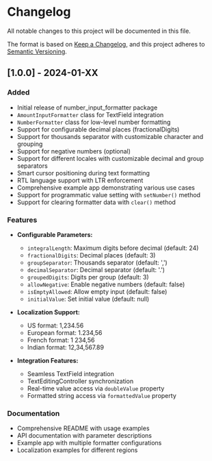 # Changelog

All notable changes to this project will be documented in this file.

The format is based on [Keep a Changelog](https://keepachangelog.com/en/1.0.0/),
and this project adheres to [Semantic Versioning](https://semver.org/spec/v2.0.0.html).

## [1.0.0] - 2024-01-XX

### Added
- Initial release of number_input_formatter package
- `AmountInputFormatter` class for TextField integration
- `NumberFormatter` class for low-level number formatting
- Support for configurable decimal places (fractionalDigits)
- Support for thousands separator with customizable character and grouping
- Support for negative numbers (optional)
- Support for different locales with customizable decimal and group separators
- Smart cursor positioning during text formatting
- RTL language support with LTR enforcement
- Comprehensive example app demonstrating various use cases
- Support for programmatic value setting with `setNumber()` method
- Support for clearing formatter data with `clear()` method

### Features
- **Configurable Parameters:**
  - `integralLength`: Maximum digits before decimal (default: 24)
  - `fractionalDigits`: Decimal places (default: 3)
  - `groupSeparator`: Thousands separator (default: ',')
  - `decimalSeparator`: Decimal separator (default: '.')
  - `groupedDigits`: Digits per group (default: 3)
  - `allowNegative`: Enable negative numbers (default: false)
  - `isEmptyAllowed`: Allow empty input (default: false)
  - `initialValue`: Set initial value (default: null)

- **Localization Support:**
  - US format: 1,234.56
  - European format: 1.234,56
  - French format: 1 234,56
  - Indian format: 12,34,567.89

- **Integration Features:**
  - Seamless TextField integration
  - TextEditingController synchronization
  - Real-time value access via `doubleValue` property
  - Formatted string access via `formattedValue` property

### Documentation
- Comprehensive README with usage examples
- API documentation with parameter descriptions
- Example app with multiple formatter configurations
- Localization examples for different regions